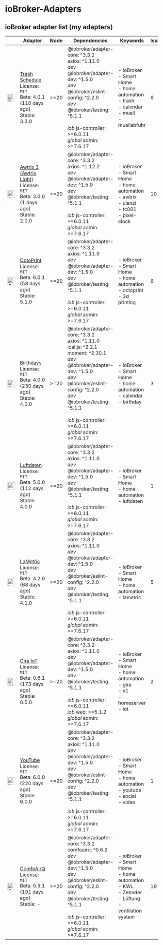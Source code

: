 # ioBroker-Adapters

## ioBroker adapter list (my adapters)

| | Adapter | Node | Dependencies | Keywords | Issues | Files |
|-|---------|------|--------------|----------|--------|-------|
| <img src="https://raw.githubusercontent.com/klein0r/ioBroker.trashschedule/master/admin/trashschedule.png" alt="Trash Schedule" width="25" /> | [Trash Schedule](https://github.com/klein0r/ioBroker.trashschedule)<br/>License: `MIT`<br/>Beta: 4.0.1 (110 days ago)<br/>Stable: 3.3.0 | &gt;&#x3D;20 | @iobroker/adapter-core: ^3.3.2<br/>axios: ^1.11.0<br/>*dev* @iobroker/adapter-dev: ^1.5.0<br/>*dev* @iobroker/eslint-config: ^2.2.0<br/>*dev* @iobroker/testing: ^5.1.1<br/><br/>*iob* js-controller: >=6.0.11<br/>*global* admin: >=7.6.17 | - ioBroker<br/>- Smart Home<br/>- home automation<br/>- trash<br/>- calendar<br/>- muell<br/>- muellabfuhr | 6 | Funding `yes`<br/>Bug-Report `v0.1`<br/>Workflow: `v0.6` |
| <img src="https://raw.githubusercontent.com/klein0r/ioBroker.awtrix-light/master/admin/awtrix-light.png" alt="Awtrix 3 (Awtrix Light)" width="25" /> | [Awtrix 3 (Awtrix Light)](https://github.com/klein0r/ioBroker.awtrix-light)<br/>License: `MIT`<br/>Beta: 3.0.0 (1 days ago)<br/>Stable: 2.0.0 | &gt;&#x3D;20 | @iobroker/adapter-core: ^3.3.2<br/>axios: ^1.12.2<br/>*dev* @iobroker/adapter-dev: ^1.5.0<br/>*dev* @iobroker/testing: ^5.1.1<br/><br/>*iob* js-controller: >=6.0.11<br/>*global* admin: >=7.6.17 | - ioBroker<br/>- Smart Home<br/>- home automation<br/>- awtrix<br/>- ulanzi<br/>- tc001<br/>- pixel-clock | 10 | Funding `yes`<br/>Bug-Report `v0.1`<br/>Workflow: `v0.6` |
| <img src="https://raw.githubusercontent.com/klein0r/ioBroker.octoprint/master/admin/octoprint.png" alt="OctoPrint" width="25" /> | [OctoPrint](https://github.com/klein0r/ioBroker.octoprint)<br/>License: `MIT`<br/>Beta: 6.0.1 (58 days ago)<br/>Stable: 5.1.0 | &gt;&#x3D;20 | @iobroker/adapter-core: ^3.3.2<br/>axios: ^1.11.0<br/>*dev* @iobroker/adapter-dev: ^1.5.0<br/>*dev* @iobroker/testing: ^5.1.1<br/><br/>*iob* js-controller: >=6.0.11<br/>*global* admin: >=7.6.17 | - ioBroker<br/>- Smart Home<br/>- home automation<br/>- octoprint<br/>- 3d printing | 6 | Funding `yes`<br/>Bug-Report `v0.1`<br/>Workflow: `v0.6` |
| <img src="https://raw.githubusercontent.com/klein0r/ioBroker.birthdays/master/admin/birthdays.png" alt="Birthdays" width="25" /> | [Birthdays](https://github.com/klein0r/ioBroker.birthdays)<br/>License: `MIT`<br/>Beta: 4.0.0 (230 days ago)<br/>Stable: 4.0.0 | &gt;&#x3D;20 | @iobroker/adapter-core: ^3.3.2<br/>axios: ^1.11.0<br/>ical.js: ^2.2.1<br/>moment: ^2.30.1<br/>*dev* @iobroker/adapter-dev: ^1.5.0<br/>*dev* @iobroker/eslint-config: ^2.2.0<br/>*dev* @iobroker/testing: ^5.1.1<br/><br/>*iob* js-controller: >=6.0.11<br/>*global* admin: >=7.6.17 | - ioBroker<br/>- Smart Home<br/>- home automation<br/>- calendar<br/>- birthday | 3 | Funding `yes`<br/>Bug-Report `v0.1`<br/>Workflow: `v0.6` |
| <img src="https://raw.githubusercontent.com/klein0r/ioBroker.luftdaten/master/admin/luftdaten.png" alt="Luftdaten" width="25" /> | [Luftdaten](https://github.com/klein0r/ioBroker.luftdaten)<br/>License: `MIT`<br/>Beta: 5.0.0 (112 days ago)<br/>Stable: 4.0.0 | &gt;&#x3D;20 | @iobroker/adapter-core: ^3.3.2<br/>axios: ^1.11.0<br/>*dev* @iobroker/adapter-dev: ^1.5.0<br/>*dev* @iobroker/testing: ^5.1.1<br/><br/>*iob* js-controller: >=6.0.11<br/>*global* admin: >=7.6.17 | - ioBroker<br/>- Smart Home<br/>- home automation<br/>- luftdaten | 1 | Funding `yes`<br/>Bug-Report `v0.1`<br/>Workflow: `v0.6` |
| <img src="https://raw.githubusercontent.com/klein0r/ioBroker.lametric/master/admin/lametric.png" alt="LaMetric" width="25" /> | [LaMetric](https://github.com/klein0r/ioBroker.lametric)<br/>License: `MIT`<br/>Beta: 4.2.0 (68 days ago)<br/>Stable: 4.1.0 | &gt;&#x3D;20 | @iobroker/adapter-core: ^3.3.2<br/>axios: ^1.11.0<br/>*dev* @iobroker/adapter-dev: ^1.5.0<br/>*dev* @iobroker/eslint-config: ^2.2.0<br/>*dev* @iobroker/testing: ^5.1.1<br/><br/>*iob* js-controller: >=6.0.11<br/>*global* admin: >=7.6.17 | - ioBroker<br/>- Smart Home<br/>- home automation<br/>- lametric | 5 | Funding `yes`<br/>Bug-Report `v0.1`<br/>Workflow: `v0.6` |
| <img src="https://raw.githubusercontent.com/klein0r/ioBroker.gira-iot/master/admin/gira-iot.png" alt="Gira IoT" width="25" /> | [Gira IoT](https://github.com/klein0r/ioBroker.gira-iot)<br/>License: `MIT`<br/>Beta: 0.6.1 (173 days ago)<br/>Stable: 0.5.0 | &gt;&#x3D;20 | @iobroker/adapter-core: ^3.3.2<br/>axios: ^1.11.0<br/>*dev* @iobroker/adapter-dev: ^1.5.0<br/>*dev* @iobroker/testing: ^5.1.1<br/><br/>*iob* js-controller: >=6.0.11<br/>*iob* web: >=5.1.2<br/>*global* admin: >=7.6.17 | - ioBroker<br/>- Smart Home<br/>- home automation<br/>- gira<br/>- x1<br/>- homeserver<br/>- iot | 2 | Funding `yes`<br/>Bug-Report `v0.1`<br/>Workflow: `v0.6` |
| <img src="https://raw.githubusercontent.com/klein0r/ioBroker.youtube/master/admin/youtube.png" alt="YouTube" width="25" /> | [YouTube](https://github.com/klein0r/ioBroker.youtube)<br/>License: `MIT`<br/>Beta: 6.0.0 (220 days ago)<br/>Stable: 6.0.0 | &gt;&#x3D;20 | @iobroker/adapter-core: ^3.3.2<br/>axios: ^1.11.0<br/>*dev* @iobroker/adapter-dev: ^1.5.0<br/>*dev* @iobroker/eslint-config: ^2.2.0<br/>*dev* @iobroker/testing: ^5.1.1<br/><br/>*iob* js-controller: >=6.0.11<br/>*global* admin: >=7.6.17 | - ioBroker<br/>- Smart Home<br/>- home automation<br/>- youtube<br/>- social<br/>- video | 1 | Funding `yes`<br/>Bug-Report `v0.1`<br/>Workflow: `v0.6` |
| <img src="https://raw.githubusercontent.com/klein0r/ioBroker.comfoairq/master/admin/comfoairq.png" alt="ComfoAirQ" width="25" /> | [ComfoAirQ](https://github.com/klein0r/ioBroker.comfoairq)<br/>License: `MIT`<br/>Beta: 0.5.1 (191 days ago)<br/>Stable: - | &gt;&#x3D;20 | @iobroker/adapter-core: ^3.3.2<br/>comfoairq: ^0.6.2<br/>*dev* @iobroker/adapter-dev: ^1.5.0<br/>*dev* @iobroker/eslint-config: ^2.2.0<br/>*dev* @iobroker/testing: ^5.1.1<br/><br/>*iob* js-controller: >=6.0.11<br/>*global* admin: >=7.6.17 | - ioBroker<br/>- Smart Home<br/>- home automation<br/>- KWL<br/>- Zehnder<br/>- Lüftung<br/>- ventilation system | 19 | Funding `yes`<br/>Bug-Report `v0.1`<br/>Workflow: `v0.6` |
